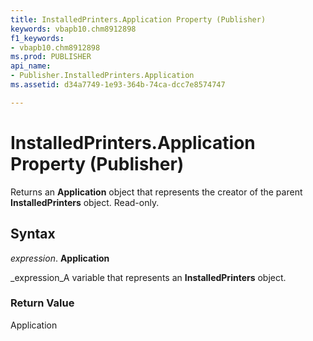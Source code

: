 ```yaml
---
title: InstalledPrinters.Application Property (Publisher)
keywords: vbapb10.chm8912898
f1_keywords:
- vbapb10.chm8912898
ms.prod: PUBLISHER
api_name:
- Publisher.InstalledPrinters.Application
ms.assetid: d34a7749-1e93-364b-74ca-dcc7e8574747

---
```



# InstalledPrinters.Application Property (Publisher)

Returns an  **Application** object that represents the creator of the parent **InstalledPrinters** object. Read-only.


## Syntax

 _expression_. **Application**

 _expression_A variable that represents an  **InstalledPrinters** object.


### Return Value

Application


